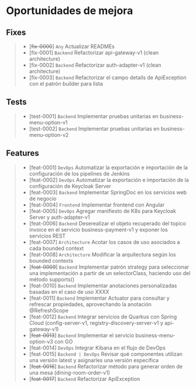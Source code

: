 # Oportunidades de mejora

## Fixes
> - [<s>fix-0000</s>] `Any` Actualizar READMEs
> - [fix-0001] `Backend` Refactorizar api-gateway-v1 (clean architecture)
> - [fix-0002] `Backend` Refactorizar auth-adapter-v1 (clean architecture)
> - [fix-0003] `Backend` Refactorizar el campo details de ApiException con el patrón builder para lista

## Tests
> - [test-0001] `Backend` Implementar pruebas unitarias en business-menu-option-v1
> - [test-0002] `Backend` Implementar pruebas unitarias en business-menu-option-v2

## Features
> - [feat-0001] `DevOps` Automatizar la exportación e importación de la configuración de los pipelines de Jenkins
> - [feat-0002] `DevOps` Automatizar la exportación e importación de la configuración de Keycloak Server
> - [feat-0003] `Backend` Implementar SpringDoc en los servicios web de negocio
> - [feat-0004] `Frontend` Implementar frontend con Angular
> - [feat-0005] `DevOps` Agregar manifiesto de K8s para Keycloak Server y auth-adapter-v1
> - [feat-0006] `Backend` Deserealizar el objeto recuperado del topico invoice en el servicio business-payment-v1 y exponer los servicios REST
> - [feat-0007] `Architecture` Acotar los casos de uso asociados a cada bounded context
> - [feat-0008] `Architecture` Modificar la arquitectura según los bounded contexts
> - [<s>feat-0009</s>] `Backend` Implementar patrón strategy para seleccionar una implementación a partir de un selectorClass, haciendo uso del método supports()
> - [feat-0010] `Backend` Implementar anotaciones personalizadas basadas en el caso de uso XXXX
> - [feat-0011] `Backend` Implementar Actuator para consultar y refrescar propiedades, aprovechando la anotación @RefreshScope
> - [feat-0012] `Backend` Integrar servicios de Quarkus con Spring Cloud (config-server-v1, registry-discovery-server-v1 y api-gateway-v1)
> - [<s>feat-0013</s>] `Backend` Implementar el servicio business-menu-option-v3 con GO
> - [feat-0014] `DevOps` Integrar Kibana en el flujo de DevOps
> - [feat-0015] `Backend | DevOps` Revisar qué componentes utilizan una versión latest y asignarles una versión específica
> - [<s>feat-0016</s>] `Backend` Refactorizar método para generar orden de una mesa (dining-room-order-v1)
> - [<s>feat-0017</s>] `Backend` Refactorizar ApiException
